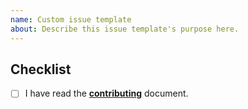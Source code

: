 ```yaml
---
name: Custom issue template
about: Describe this issue template's purpose here.
---
```


## Checklist

- [ ] I have read the [**contributing**](https://github.com/remirror/remirror/blob/HEAD/docs/contributing.md) document.
